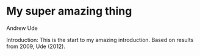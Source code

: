 # My super amazing thing

Andrew Ude


Introduction: This is the start to my amazing introduction. Based on results from 2009, Ude (2012).

